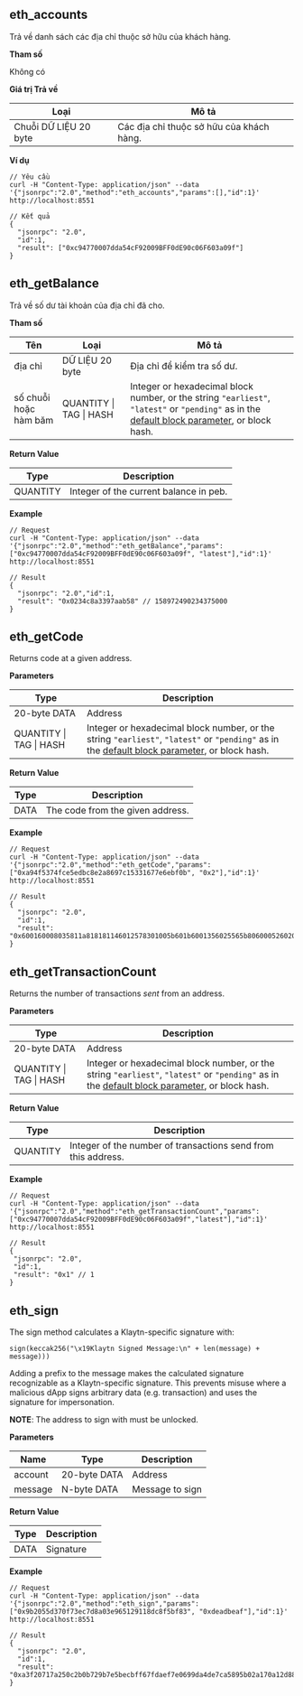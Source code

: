 ## eth_accounts <a id="eth_accounts"></a>

Trả về danh sách các địa chỉ thuộc sở hữu của khách hàng.

**Tham số**

Không có

**Giá trị Trả về**

| Loại                  | Mô tả                                    |
| --------------------- | ---------------------------------------- |
| Chuỗi DỮ LIỆU 20 byte | Các địa chỉ thuộc sở hữu của khách hàng. |

**Ví dụ**

```shell
// Yêu cầu
curl -H "Content-Type: application/json" --data '{"jsonrpc":"2.0","method":"eth_accounts","params":[],"id":1}' http://localhost:8551

// Kết quả
{
  "jsonrpc": "2.0",
  "id":1,
  "result": ["0xc94770007dda54cF92009BFF0dE90c06F603a09f"]
}
```


## eth_getBalance <a id="eth_getbalance"></a>

Trả về số dư tài khoản của địa chỉ đã cho.

**Tham số**

| Tên                   | Loại                            | Mô tả                                                                                                                                                                                  |
| --------------------- | ------------------------------- | -------------------------------------------------------------------------------------------------------------------------------------------------------------------------------------- |
| địa chỉ               | DỮ LIỆU 20 byte                 | Địa chỉ để kiểm tra số dư.                                                                                                                                                             |
| số chuỗi hoặc hàm băm | QUANTITY &#124; TAG &#124; HASH | Integer or hexadecimal block number, or the string `"earliest"`, `"latest"` or `"pending"` as in the [default block parameter](./block.md#the-default-block-parameter), or block hash. |

**Return Value**

| Type     | Description                            |
| -------- | -------------------------------------- |
| QUANTITY | Integer of the current balance in peb. |

**Example**

```shell
// Request
curl -H "Content-Type: application/json" --data '{"jsonrpc":"2.0","method":"eth_getBalance","params":["0xc94770007dda54cF92009BFF0dE90c06F603a09f", "latest"],"id":1}' http://localhost:8551

// Result
{
  "jsonrpc": "2.0","id":1,
  "result": "0x0234c8a3397aab58" // 158972490234375000
}
```


## eth_getCode <a id="eth_getcode"></a>

Returns code at a given address.

**Parameters**

| Type                            | Description                                                                                                                                                                            |
| ------------------------------- | -------------------------------------------------------------------------------------------------------------------------------------------------------------------------------------- |
| 20-byte DATA                    | Address                                                                                                                                                                                |
| QUANTITY &#124; TAG &#124; HASH | Integer or hexadecimal block number, or the string `"earliest"`, `"latest"` or `"pending"` as in the [default block parameter](./block.md#the-default-block-parameter), or block hash. |

**Return Value**

| Type | Description                      |
| ---- | -------------------------------- |
| DATA | The code from the given address. |

**Example**

```shell
// Request
curl -H "Content-Type: application/json" --data '{"jsonrpc":"2.0","method":"eth_getCode","params":["0xa94f5374fce5edbc8e2a8697c15331677e6ebf0b", "0x2"],"id":1}' http://localhost:8551

// Result
{
  "jsonrpc": "2.0",
  "id":1,
  "result":   "0x600160008035811a818181146012578301005b601b6001356025565b8060005260206000f25b600060078202905091905056"
}
```


## eth_getTransactionCount <a id="eth_gettransactioncount"></a>

Returns the number of transactions *sent* from an address.

**Parameters**

| Type                            | Description                                                                                                                                                                            |
| ------------------------------- | -------------------------------------------------------------------------------------------------------------------------------------------------------------------------------------- |
| 20-byte DATA                    | Address                                                                                                                                                                                |
| QUANTITY &#124; TAG &#124; HASH | Integer or hexadecimal block number, or the string `"earliest"`, `"latest"` or `"pending"` as in the [default block parameter](./block.md#the-default-block-parameter), or block hash. |

**Return Value**

| Type     | Description                                                   |
| -------- | ------------------------------------------------------------- |
| QUANTITY | Integer of the number of transactions send from this address. |

**Example**

 ```shell
// Request
curl -H "Content-Type: application/json" --data '{"jsonrpc":"2.0","method":"eth_getTransactionCount","params":["0xc94770007dda54cF92009BFF0dE90c06F603a09f","latest"],"id":1}' http://localhost:8551

// Result
{
  "jsonrpc": "2.0",
  "id":1,
  "result": "0x1" // 1
}
 ```


## eth_sign <a id="eth_sign"></a>

The sign method calculates a Klaytn-specific signature with:
```
sign(keccak256("\x19Klaytn Signed Message:\n" + len(message) + message)))
```

Adding a prefix to the message makes the calculated signature recognizable as a Klaytn-specific signature. This prevents misuse where a malicious dApp signs arbitrary data (e.g. transaction) and uses the signature for impersonation.

**NOTE**: The address to sign with must be unlocked.

**Parameters**

| Name    | Type         | Description     |
| ------- | ------------ | --------------- |
| account | 20-byte DATA | Address         |
| message | N-byte DATA  | Message to sign |

**Return Value**

| Type | Description |
| ---- | ----------- |
| DATA | Signature   |

**Example**

```shell
// Request
curl -H "Content-Type: application/json" --data '{"jsonrpc":"2.0","method":"eth_sign","params":["0x9b2055d370f73ec7d8a03e965129118dc8f5bf83", "0xdeadbeaf"],"id":1}' http://localhost:8551

// Result
{
  "jsonrpc": "2.0",
  "id":1,
  "result": "0xa3f20717a250c2b0b729b7e5becbff67fdaef7e0699da4de7ca5895b02a170a12d887fd3b17bfdce3481f10bea41f45ba9f709d39ce8325427b57afcfc994cee1b"
}
```